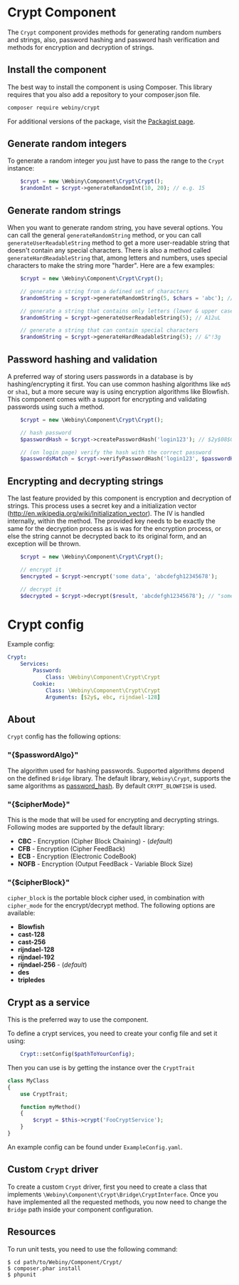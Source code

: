 Crypt Component
===============
The `Crypt` component provides methods for generating random numbers and strings, also, password hashing and password
hash verification and methods for encryption and decryption of strings.

Install the component
---------------------
The best way to install the component is using Composer. This library requires that you also add a repository to your
composer.json file.

```bash
composer require webiny/crypt
```
For additional versions of the package, visit the [Packagist page](https://packagist.org/packages/webiny/crypt).

## Generate random integers

To generate a random integer you just have to pass the range to the `Crypt` instance:

```php
    $crypt = new \Webiny\Component\Crypt\Crypt();
    $randomInt = $crypt->generateRandomInt(10, 20); // e.g. 15
```

## Generate random strings

When you want to generate random string, you have several options. You can call the general `generateRandomString` method,
or you can call `generateUserReadableString` method to get a more user-readable string that doesn't contain any special
characters. There is also a method called `generateHardReadableString` that, among letters and numbers, uses special
characters to make the string more "harder".
Here are a few examples:

```php
    $crypt = new \Webiny\Component\Crypt\Crypt();

    // generate a string from a defined set of characters
    $randomString = $crypt->generateRandomString(5, $chars = 'abc'); // e.g. cabcc

    // generate a string that contains only letters (lower & upper case and numbers)
    $randomString = $crypt->generateUserReadableString(5); // A12uL

    // generate a string that can contain special characters
    $randomString = $crypt->generateHardReadableString(5); // &"!3g
```

## Password hashing and validation

A preferred way of storing users passwords in a database is by hashing/encrypting it first. You can use common hashing
algorithms like `md5` or `sha1`, but a more secure way is using encryption algorithms like Blowfish.
This component comes with a support for encrypting and validating passwords using such a method.

```php
    $crypt = new \Webiny\Component\Crypt\Crypt();

    // hash password
    $passwordHash = $crypt->createPasswordHash('login123'); // $2y$08$GgGha6bh53ofEPnBawShwO5FA3Q8ImvPXjJzh662/OAWkjeejAJKa

    // (on login page) verify the hash with the correct password
    $passwordsMatch = $crypt->verifyPasswordHash('login123', $passwordHash); // true or false
```

## Encrypting and decrypting strings

The last feature provided by this component is encryption and decryption of strings. This process uses a secret key and
a initialization vector (http://en.wikipedia.org/wiki/Initialization_vector). The IV is handled internally, within the method.
The provided key needs to be exactly the same for the decryption process as is was for the encryption process, 
or else the string cannot be decrypted back to its original form, and an exception will be thrown.

```php
    $crypt = new \Webiny\Component\Crypt\Crypt();

    // encrypt it
    $encrypted = $crypt->encrypt('some data', 'abcdefgh12345678');

    // decrypt it
    $decrypted = $crypt->decrypt($result, 'abcdefgh12345678'); // "some data"
```

# Crypt config

Example config:

```yaml
Crypt:
    Services:
        Password:
            Class: \Webiny\Component\Crypt\Crypt
        Cookie:
            Class: \Webiny\Component\Crypt\Crypt
            Arguments: [$2y$, ebc, rijndael-128]
```

## About

`Crypt` config has the following options:

### "{$passwordAlgo}"

The algorithm used for hashing passwords. Supported algorithms depend on the defined `Bridge` library.
The default library, `Webiny\Crypt`, supports the same algorithms as [password_hash](http://php.net/manual/en/function.password-hash.php).
By default `CRYPT_BLOWFISH` is used.

### "{$cipherMode}"

This is the mode that will be used for encrypting and decrypting strings.
Following modes are supported by the default library:
- **CBC** - Encryption (Cipher Block Chaining) - (*default*)
- **CFB** - Encryption (Cipher FeedBack)
- **ECB** - Encryption (Electronic CodeBook)
- **NOFB** - Encryption (Output FeedBack - Variable Block Size)


### "{$cipherBlock}"

`cipher_block` is the portable block cipher used, in combination with `cipher_mode` for the encrypt/decrypt method.
The following options are available:
- **Blowfish**
- **cast-128**
- **cast-256**
- **rijndael-128**
- **rijndael-192**
- **rijndael-256** - (*default*)
- **des**
- **tripledes**

## Crypt as a service

This is the preferred way to use the component.

To define a crypt services, you need to create your config file and set it using:

```php
    Crypt::setConfig($pathToYourConfig);
```

Then you can use is by getting the instance over the `CryptTrait`

```php
class MyClass
{
    use CryptTrait;

    function myMethod()
    {
        $crypt = $this->crypt('FooCryptService');
    }
}
```

An example config can be found under `ExampleConfig.yaml`.

## Custom `Crypt` driver

To create a custom `Crypt` driver, first you need to create a class that implements `\Webiny\Component\Crypt\Bridge\CryptInterface`.
Once you have implemented all the requested methods, you now need to change the `Bridge` path
inside your component configuration.

Resources
---------

To run unit tests, you need to use the following command:

    $ cd path/to/Webiny/Component/Crypt/
    $ composer.phar install
    $ phpunit
